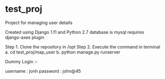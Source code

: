 # test_proj
Project for managing user details

Created using Django 1.11 and Python 2.7
database is mysql
requires django-axes plugin


Step 1. Clone the repository in /opt
Step 2. Execute the command in terminal 
     a. cd test_proj/map_user
     b. python manage.py runserver



Dummy Login :- 

username : jonh
password : john@45
 


